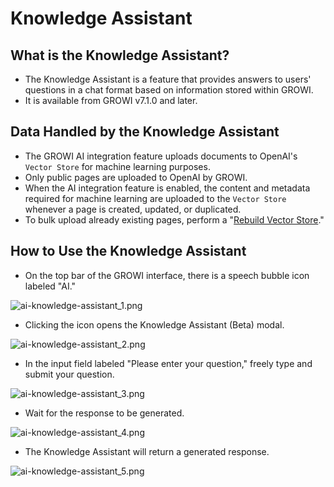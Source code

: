 # Knowledge Assistant

## What is the Knowledge Assistant?

- The Knowledge Assistant is a feature that provides answers to users' questions in a chat format based on information stored within GROWI.  
- It is available from GROWI v7.1.0 and later.

## Data Handled by the Knowledge Assistant

- The GROWI AI integration feature uploads documents to OpenAI's `Vector Store` for machine learning purposes.  
- Only public pages are uploaded to OpenAI by GROWI.  
- When the AI integration feature is enabled, the content and metadata required for machine learning are uploaded to the `Vector Store` whenever a page is created, updated, or duplicated.  
- To bulk upload already existing pages, perform a "[Rebuild Vector Store](/en/admin-guide/management-cookbook/setup-ai.html#vector-store-rebuild)."

## How to Use the Knowledge Assistant

- On the top bar of the GROWI interface, there is a speech bubble icon labeled "AI."  

<img :src="$withBase('/assets/images/en/ai-knowledge-assistant_1.png')" alt="ai-knowledge-assistant_1.png" class="border">

- Clicking the icon opens the Knowledge Assistant (Beta) modal.  

<img :src="$withBase('/assets/images/en/ai-knowledge-assistant_2.png')" alt="ai-knowledge-assistant_2.png" class="border">

- In the input field labeled "Please enter your question," freely type and submit your question.  

<img :src="$withBase('/assets/images/en/ai-knowledge-assistant_3.png')" alt="ai-knowledge-assistant_3.png" class="border">

- Wait for the response to be generated.  

<img :src="$withBase('/assets/images/en/ai-knowledge-assistant_4.png')" alt="ai-knowledge-assistant_4.png" class="border">

- The Knowledge Assistant will return a generated response.  

<img :src="$withBase('/assets/images/en/ai-knowledge-assistant_5.png')" alt="ai-knowledge-assistant_5.png" class="border">
